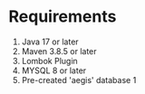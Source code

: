 # Requirements
1. Java 17 or later
2. Maven 3.8.5 or later
3. Lombok Plugin
4. MYSQL 8 or later
5. Pre-created 'aegis' database
1